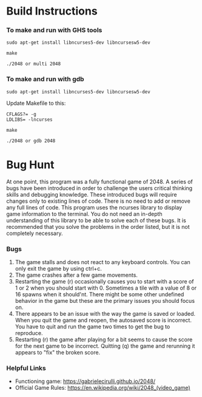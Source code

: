 # Build Instructions
### To make and run with GHS tools

`sudo apt-get install libncurses5-dev libncursesw5-dev`

`make`

`./2048 or multi 2048`

### To make and run with gdb

`sudo apt-get install libncurses5-dev libncursesw5-dev`

Update Makefile to this:
```
CFLAGS?= -g
LDLIBS= -lncurses
```

`make`

`./2048 or gdb 2048`

# Bug Hunt
At one point, this program was a fully functional game of 2048. A series of bugs have been introduced in order to challenge the users critical thinking skills and debugging knowledge. These introduced bugs will require changes only to existing lines of code. There is no need to add or remove any full lines of code. This program uses the ncurses library to display game information to the terminal. You do not need an in-depth understanding of this library to be able to solve each of these bugs. It is recommended that you solve the problems in the order listed, but it is not completely necessary. 

### Bugs
1. The game stalls and does not react to any keyboard controls. You can only exit the game by using ctrl+c.
2. The game crashes after a few game movements.
3. Restarting the game (r) occasionally causes you to start with a score of 1 or 2 when you should start with 0. Sometimes a tile with a value of 8 or 16 spawns when it should'nt. There might be some other undefined behavior in the game but these are the primary issues you should focus on.
4. There appears to be an issue with the way the game is saved or loaded. When you quit the game and reopen, the autosaved score is incorrect. You have to quit and run the game two times to get the bug to reproduce. 
5. Restarting (r) the game after playing for a bit seems to cause the score for the next game to be incorrect. Quitting (q) the game and rerunning it appears to "fix" the broken score.

### Helpful Links
- Functioning game: https://gabrielecirulli.github.io/2048/
- Official Game Rules: https://en.wikipedia.org/wiki/2048_(video_game)
